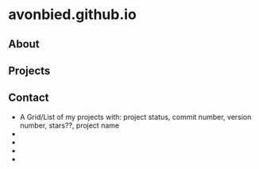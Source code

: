 # avonbied.github.io

## About

## Projects

## Contact
- A Grid/List of my projects with: project status, commit number, version number, stars??, project name
- 
- 
-
-